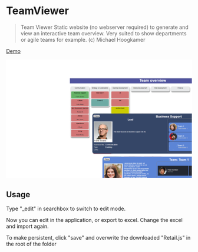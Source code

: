 # TeamViewer

> Team Viewer
Static website (no webserver required) to generate and view an interactive team overview. Very suited to show departments or agile teams for example.
(c) Michael Hoogkamer

[Demo](https://hoogkamer.github.io/TeamViewer/)

![Screenshot](img/Capture.png?raw=true "Screenshot")


## Usage
Type "_edit" in searchbox to switch to edit mode.

Now you can edit in the application, or export to excel. Change the excel and import again.

To make persistent, click "save" and overwrite the downloaded "Retail.js" in the root of the folder